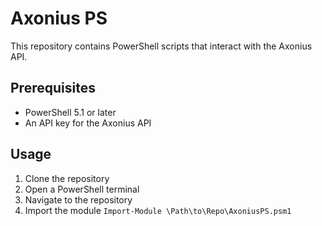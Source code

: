 # Axonius PS
This repository contains PowerShell scripts that interact with the Axonius API.

## Prerequisites
- PowerShell 5.1 or later
- An API key for the Axonius API

## Usage
1. Clone the repository
2. Open a PowerShell terminal
3. Navigate to the repository
4. Import the module `Import-Module \Path\to\Repo\AxoniusPS.psm1`